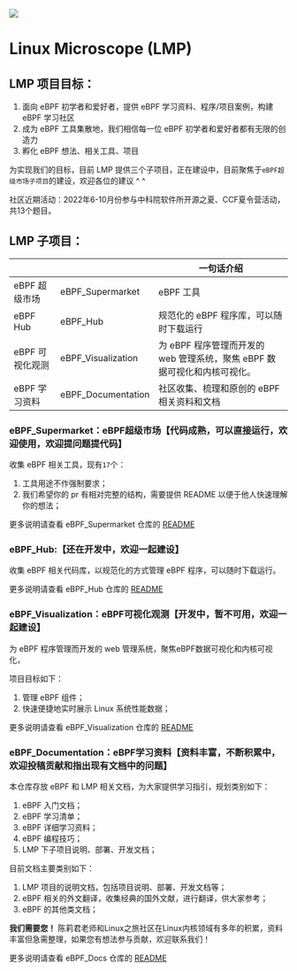 ![](./eBPF_Documentation/static/imgs/LMP-logo.png)

# Linux Microscope (LMP)

## LMP 项目目标：

1. 面向 eBPF 初学者和爱好者，提供 eBPF 学习资料、程序/项目案例，构建 eBPF 学习社区
2. 成为 eBPF 工具集散地，我们相信每一位 eBPF 初学者和爱好者都有无限的创造力
3. 孵化 eBPF 想法、相关工具、项目

为实现我们的目标，目前 LMP 提供三个子项目，正在建设中，目前聚焦于`eBPF超级市场子项目`的建设，欢迎各位的建议 ^ ^

社区近期活动：2022年6-10月份参与中科院软件所开源之夏、CCF夏令营活动，共13个题目。

## LMP 子项目：

|            |                    | 一句话介绍                                     |
| ---------- | ------------------ |-------------------------------------------|
| eBPF 超级市场  | eBPF_Supermarket   | eBPF 工具   |
| eBPF Hub | eBPF_Hub   | 规范化的 eBPF 程序库，可以随时下载运行   |
| eBPF 可视化观测 | eBPF_Visualization | 为 eBPF 程序管理而开发的 web 管理系统，聚焦 eBPF 数据可视化和内核可视化。 |
| eBPF 学习资料  | eBPF_Documentation | 社区收集、梳理和原创的 eBPF 相关资料和文档                  |

### eBPF_Supermarket：eBPF超级市场【代码成熟，可以直接运行，欢迎使用，欢迎提问题提代码】

收集 eBPF 相关工具，现有`17`个：

1. 工具用途不作强制要求；
2. 我们希望你的 pr 有相对完整的结构，需要提供 README 以便于他人快速理解你的想法；

更多说明请查看 eBPF_Supermarket 仓库的 [README](eBPF_Supermarket/README.md)

### eBPF_Hub:【还在开发中，欢迎一起建设】

收集 eBPF 相关代码库，以规范化的方式管理 eBPF 程序，可以随时下载运行。

更多说明请查看 eBPF_Hub 仓库的 [README](eBPF_Hub/README.md)

### eBPF_Visualization：eBPF可视化观测【开发中，暂不可用，欢迎一起建设】

为 eBPF 程序管理而开发的 web 管理系统，聚焦eBPF数据可视化和内核可视化，

项目目标如下：

1. 管理 eBPF 组件；
2. 快速便捷地实时展示 Linux 系统性能数据；

更多说明请查看 eBPF_Visualization 仓库的 [README](eBPF_Visualization/README.md)

### eBPF_Documentation：eBPF学习资料【资料丰富，不断积累中，欢迎投稿贡献和指出现有文档中的问题】

本仓库存放 eBPF 和 LMP 相关文档，为大家提供学习指引，规划类别如下：

1. eBPF 入门文档；
2. eBPF 学习清单；
3. eBPF 详细学习资料；
4. eBPF 编程技巧；
5. LMP 下子项目说明、部署、开发文档；

目前文档主要类别如下：

1. LMP 项目的说明文档，包括项目说明、部署、开发文档等；
2. eBPF 相关的外文翻译，收集经典的国外文献，进行翻译，供大家参考；
3. eBPF 的其他类文档；

**我们需要您！** 陈莉君老师和Linux之旅社区在Linux内核领域有多年的积累，资料丰富但急需整理，如果您有想法参与贡献，欢迎联系我们！

更多说明请查看 eBPF_Docs 仓库的 [README](eBPF_Documentation/README.md)
